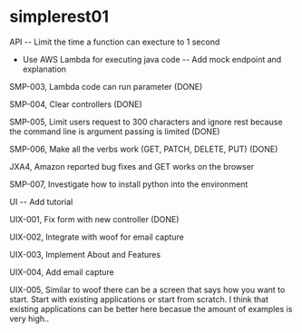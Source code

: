 # simplerest01
API
-- Limit the time a function can execture to 1 second
- Use AWS Lambda for executing java code
-- Add mock endpoint and explanation

SMP-003, Lambda code can run parameter (DONE)

SMP-004, Clear controllers (DONE)

SMP-005, Limit users request to 300 characters and ignore rest because the command line is argument passing is limited (DONE)

SMP-006, Make all the verbs work (GET, PATCH, DELETE, PUT) (DONE)

JXA4, Amazon reported bug fixes and GET works on the browser 

SMP-007, Investigate how to install python into the environment


UI
-- Add tutorial

UIX-001, Fix form with new controller (DONE)

UIX-002, Integrate with woof for email capture

UIX-003, Implement About and Features

UIX-004, Add email capture

UIX-005, Similar to woof there can be a screen that says how you want to start. 
Start with existing applications or start from scratch. I think that existing applications
can be better here becasue the amount of examples is very high..




